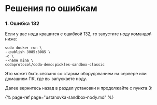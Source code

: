 # Решения по ошибкам

### 1. Ошибка 132

Если у вас нода крашится с ошибкой 132, то запустите ноду командой ниже:

```text
sudo docker run \
--publish 3085:3085 \
-d \
--name mina \
codaprotocol/coda-demo:pickles-sandbox-classic
```

Это может быть связано со старым оборудованием на сервере или домашнем ПК, где вы запускаете ноду. 

Далее вернитесь назад в раздел установки и продолжайте с пункта 3:

{% page-ref page="ustanovka-sandbox-nody.md" %}

